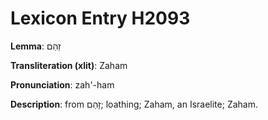 # Lexicon Entry H2093

**Lemma**: זַהַם

**Transliteration (xlit)**: Zaham

**Pronunciation**: zah'-ham

**Description**:
from זָהַם; loathing; Zaham, an Israelite; Zaham.
